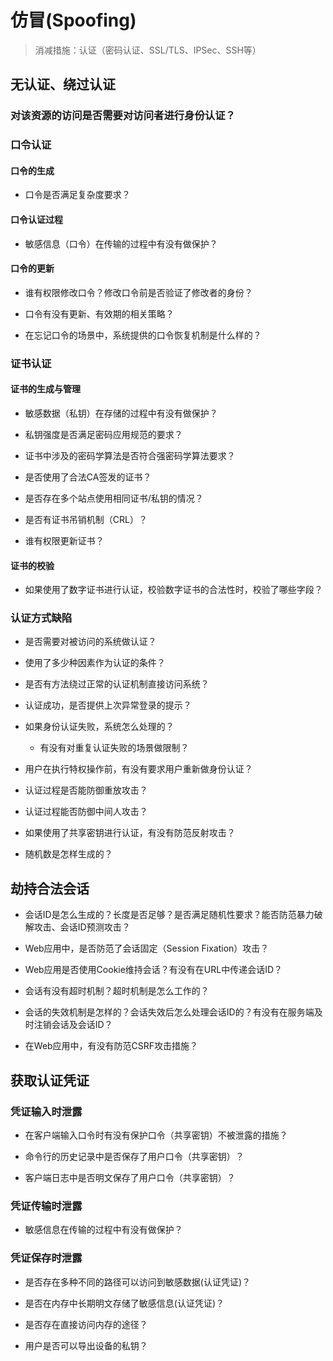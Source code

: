 # 仿冒(Spoofing)

> 消减措施：认证（密码认证、SSL/TLS、IPSec、SSH等）

## 无认证、绕过认证

### 对该资源的访问是否需要对访问者进行身份认证？

### 口令认证

#### 口令的生成

- 口令是否满足复杂度要求？

#### 口令认证过程

- 敏感信息（口令）在传输的过程中有没有做保护？

#### 口令的更新

- 谁有权限修改口令？修改口令前是否验证了修改者的身份？

- 口令有没有更新、有效期的相关策略？

- 在忘记口令的场景中，系统提供的口令恢复机制是什么样的？

### 证书认证

#### 证书的生成与管理

- 敏感数据（私钥）在存储的过程中有没有做保护？

- 私钥强度是否满足密码应用规范的要求？

- 证书中涉及的密码学算法是否符合强密码学算法要求？

- 是否使用了合法CA签发的证书？

- 是否存在多个站点使用相同证书/私钥的情况？

- 是否有证书吊销机制（CRL）？

- 谁有权限更新证书？

#### 证书的校验

- 如果使用了数字证书进行认证，校验数字证书的合法性时，校验了哪些字段？

### 认证方式缺陷

- 是否需要对被访问的系统做认证？

- 使用了多少种因素作为认证的条件？

- 是否有方法绕过正常的认证机制直接访问系统？

- 认证成功，是否提供上次异常登录的提示？

- 如果身份认证失败，系统怎么处理的？

  - 有没有对重复认证失败的场景做限制？

- 用户在执行特权操作前，有没有要求用户重新做身份认证？

- 认证过程是否能防御重放攻击？

- 认证过程能否防御中间人攻击？

- 如果使用了共享密钥进行认证，有没有防范反射攻击？

- 随机数是怎样生成的？

## 劫持合法会话

- 会话ID是怎么生成的？长度是否足够？是否满足随机性要求？能否防范暴力破解攻击、会话ID预测攻击？

- Web应用中，是否防范了会话固定（Session Fixation）攻击？

- Web应用是否使用Cookie维持会话？有没有在URL中传递会话ID？

- 会话有没有超时机制？超时机制是怎么工作的？

- 会话的失效机制是怎样的？会话失效后怎么处理会话ID的？有没有在服务端及时注销会话及会话ID？

- 在Web应用中，有没有防范CSRF攻击措施？

## 获取认证凭证

### 凭证输入时泄露

- 在客户端输入口令时有没有保护口令（共享密钥）不被泄露的措施？

- 命令行的历史记录中是否保存了用户口令（共享密钥）？

- 客户端日志中是否明文保存了用户口令（共享密钥）？

### 凭证传输时泄露

- 敏感信息在传输的过程中有没有做保护？

### 凭证保存时泄露

- 是否存在多种不同的路径可以访问到敏感数据(认证凭证)？

- 是否在内存中长期明文存储了敏感信息(认证凭证)？

- 是否存在直接访问内存的途径？

- 用户是否可以导出设备的私钥？